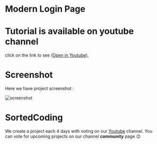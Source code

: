 # Modern Login Page

# Tutorial is available on youtube channel

click on the link to see  ([Open in Youtube](https://youtu.be/TaVklQmnPmo)), 


# Screenshot
Here we have project screenshot :

![screenshot](screenshot.jpg)

# SortedCoding

We create a project each 4 days with voting on our <a href="https://youtube.com/@SortedCoding" target="_blank">Youtube</a> channel.
You can vote for upcoming projects on our channel **community** page :wink:
